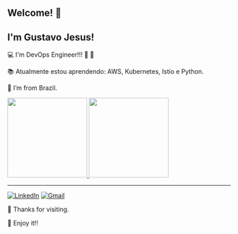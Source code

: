 ## Welcome! 👋

## I'm Gustavo Jesus!

:computer: I'm DevOps Engineer!!! :rocket: :rocket:

:books: Atualmente estou aprendendo: AWS, Kubernetes, Istio e Python.

:house_with_garden: I’m from Brazil.


<div>
	<a href="https://github.com/gustavohaj">
		<img height="180em" src="https://github-readme-stats.vercel.app/api?username=gustavohaj&show_icons=true&theme=graywhite&include_all_commits=true&count_private=true" />
        <img height="180em" src="https://github-readme-stats.vercel.app/api/top-langs/?username=gustavohaj&layout=compact&langs_count=16&graywhite" />
	</a>
</div>

<hr>

[![LinkedIn](https://img.shields.io/badge/linkedin-%230077B5.svg?style=for-the-badge&logo=linkedin&logoColor=white&link=https://www.linkedin.com/in/gustavohaj/)](https://www.linkedin.com/in/gustavohaj)  [![Gmail](https://img.shields.io/badge/Gmail-D14836?style=for-the-badge&logo=gmail&logoColor=white&link=mailto:gustavohenriqueaj@gmail.com)](mailto:gustavohenriqueaj@gmail.com)


:pray: Thanks for visiting.

:call_me_hand: Enjoy it!!

